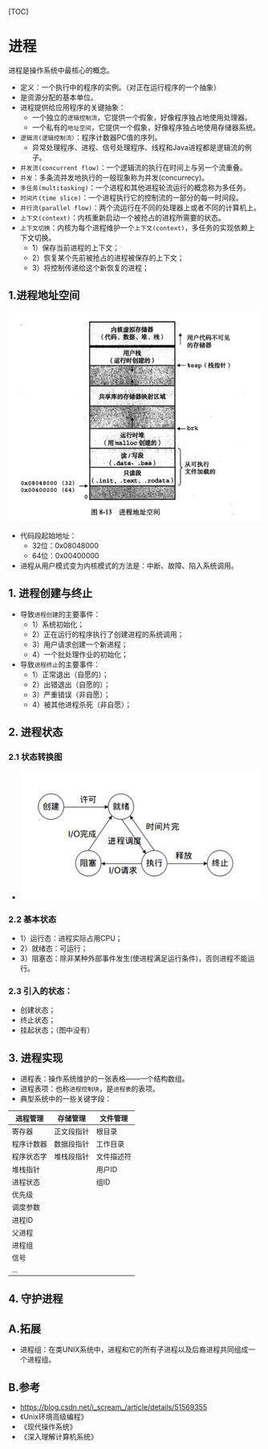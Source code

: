 
[TOC]

# 进程
进程是操作系统中最核心的概念。
* 定义：一个执行中的程序的实例。（对正在运行程序的一个抽象）
* 是资源分配的基本单位。
* 进程提供给应用程序的关键抽象：
  * 一个独立的`逻辑控制流`，它提供一个假象，好像程序独占地使用处理器。
  * 一个私有的`地址空间`，它提供一个假象，好像程序独占地使用存储器系统。
* `逻辑流(逻辑控制流）`：程序计数器PC值的序列。
  * 异常处理程序、进程、信号处理程序、线程和Java进程都是逻辑流的例子。
* `并发流(concurrent flow)`：一个逻辑流的执行在时间上与另一个流重叠。
* `并发`：多条流并发地执行的一般现象称为并发(concurrecy)。
* `多任务(multitasking)`：一个进程和其他进程轮流运行的概念称为多任务。
* `时间片(time slice)`：一个进程执行它的控制流的一部分的每一时间段。
* `并行流(parallel flow)`：两个流运行在不同的处理器上或者不同的计算机上。
* `上下文(context)`：内核重新启动一个被抢占的进程所需要的状态。
* `上下文切换`：内核为每个进程维护一个`上下文(context)`，多任务的实现依赖上下文切换。
  * 1）保存当前进程的上下文；
  * 2）恢复某个先前被抢占的进程被保存的上下文；
  * 3）将控制传递给这个新恢复的进程；

## 1.进程地址空间
![进程地址空间](./process_address_map.png)
* 代码段起始地址：
  * 32位：0x08048000
  * 64位：0x00400000
* 进程从用户模式变为内核模式的方法是：中断、故障、陷入系统调用。
## 1. 进程创建与终止
* 导致`进程创建`的主要事件：
    * 1）系统初始化；
    * 2）正在运行的程序执行了创建进程的系统调用；
    * 3）用户请求创建一个新进程；
    * 4）一个批处理作业的初始化；
* 导致`进程终止`的主要事件：
    * 1）正常退出（自愿的）；
    * 2）出错退出（自愿的）；
    * 3）严重错误（非自愿）；
    * 4）被其他进程杀死（非自愿）；
    
## 2. 进程状态 
### 2.1 状态转换图
* ![状态转换图](./process_status_change.png)


### 2.2 基本状态
* 1）运行态：进程实际占用CPU；
* 2）就绪态：可运行；
* 3）阻塞态：除非某种外部事件发生(使进程满足运行条件)，否则进程不能运行。

### 2.3 引入的状态：
* 创建状态；
* 终止状态；
* 挂起状态；（图中没有）


## 3. 进程实现
* 进程表：操作系统维护的一张表格——一个结构数组。
* 进程表项：也称`进程控制块`，是`进程表`的表项。
* 典型系统中的一些关键字段：

|进程管理|存储管理|文件管理|
|---|---|---|
|寄存器|正文段指针|根目录|
|程序计数器|数据段指针|工作目录|
|程序状态字|堆栈段指针|文件描述符|
|堆栈指针||用户ID|
|进程状态||组ID|
|优先级|||
|调度参数|||
|进程ID|||
|父进程|||
|进程组|||
|信号|||
|...|||

## 4. 守护进程

## A.拓展
* 进程组：在类UNIX系统中，进程和它的所有子进程以及后裔进程共同组成一个进程组。


## B.参考
* https://blog.csdn.net/i_scream_/article/details/51569355
* 《Unix环境高级编程》
* 《现代操作系统》
* 《深入理解计算机系统》